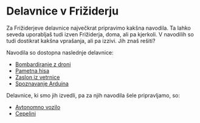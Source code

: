 # Delavnice v Frižiderju

Za Frižiderjeve delavnice največkrat pripravimo kakšna navodila. Ta lahko seveda uporabljaš tudi izven Frižiderja, doma, ali pa kjerkoli. V navodilih so tudi dostikrat kakšna vprašanja, ali pa izzivi. Jih znaš rešiti?

Navodila so dostopna naslednje delavnice:

* [Bombardiranje z droni](./bombardiranje-z-droni)
* [Pametna hisa](./pametna-hisa)
* [Zaslon iz vetrnice](zaslon-iz-vetrnice)
* [Spoznavanje Arduina](spoznavanje-arduina)

Delavnice, ki smo jih izvedli, pa za njih navodila šele pripravljamo, so:

* [Avtonomno vozilo](./avtonomno-vozilo/)
* [Cepelini](./dron-cepelin/)
